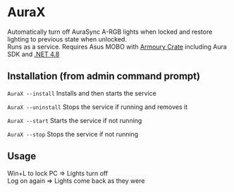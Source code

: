 # AuraX

Automatically turn off AuraSync A-RGB lights when locked and restore lighting to previous state when unlocked.<br />
Runs as a service. Requires Asus MOBO with [Armoury Crate](https://rog.asus.com/us/armoury-crate/) including Aura SDK and [.NET 4.8](https://dotnet.microsoft.com/en-us/download/dotnet-framework/net48)

## Installation (from admin command prompt)

`AuraX --install`
Installs and then starts the service

`AuraX --uninstall`
Stops the service if running and removes it

`AuraX --start`
Starts the service if not running

`AuraX --stop`
Stops the service if not running

## Usage
Win+L to lock PC => Lights turn off<br />
Log on again => Lights come back as they were
